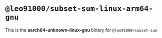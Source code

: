 # `@leo91000/subset-sum-linux-arm64-gnu`

This is the **aarch64-unknown-linux-gnu** binary for `@leo91000/subset-sum`
